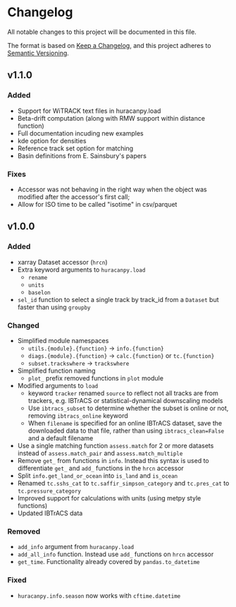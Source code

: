 # Changelog

All notable changes to this project will be documented in this file.

The format is based on [Keep a Changelog](https://keepachangelog.com/en/1.1.0/),
and this project adheres to [Semantic Versioning](https://semver.org/spec/v2.0.0.html).

## v1.1.0 
### Added
- Support for WiTRACK text files in huracanpy.load
- Beta-drift computation (along with RMW support within distance function)
- Full documentation incuding new examples
- kde option for densities
- Reference track set option for matching
- Basin definitions from E. Sainsbury's papers

### Fixes
- Accessor was not behaving in the right way when the object was modified after the accessor's first call;
- Allow for ISO time to be called "isotime" in csv/parquet

## v1.0.0
### Added
- xarray Dataset accessor (`hrcn`)
- Extra keyword arguments to `huracanpy.load`
  - `rename`
  - `units`
  - `baselon`
- `sel_id` function to select a single track by track_id from a `Dataset` but faster than using `groupby`

### Changed
- Simplified module namespaces
  - `utils.{module}.{function}` -> `info.{function}`
  - `diags.{module}.{function}` -> `calc.{function}` or `tc.{function}`
  - `subset.trackswhere` -> `trackswhere`
- Simplified function naming
  - `plot_` prefix removed functions in `plot` module
- Modified arguments to `load`
  - keyword `tracker` renamed `source` to reflect not all tracks are from trackers, e.g. IBTrACS or statistical-dynamical downscaling models
  - Use `ibtracs_subset` to determine whether the subset is online or not, removing `ibtracs_online` keyword
  - When `filename` is specified for an online IBTrACS dataset, save the downloaded data to that file, rather than using `ibtracs_clean=False` and a default filename
- Use a single matching function `assess.match` for 2 or more datasets instead of `assess.match_pair` and `assess.match_multiple`
- Remove `get_` from functions in `info`. Instead this syntax is used to differentiate `get_` and `add_` functions in the `hrcn` accessor
- Split `info.get_land_or_ocean` into `is_land` and `is_ocean`
- Renamed `tc.sshs_cat` to `tc.saffir_simpson_category` and `tc.pres_cat` to `tc.pressure_category`
- Improved support for calculations with units (using metpy style functions)
- Updated IBTrACS data

### Removed
- `add_info` argument from `huracanpy.load`
- `add_all_info` function. Instead use `add_` functions on `hrcn` accessor
- `get_time`. Functionality already covered by `pandas.to_datetime`

### Fixed
- `huracanpy.info.season` now works with `cftime.datetime`
